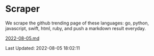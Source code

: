 # Scraper

We scrape the github trending page of these languages: go, python, javascript, swift, html, ruby, and push a markdown result everyday.

[2022-08-05.md](https://github.com/henson/Scraper/blob/master/2022-08-05.md)

Last Updated: 2022-08-05 18:02:11